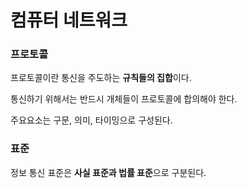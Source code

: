 # 컴퓨터 네트워크

### 프로토콜

프로토콜이란 통신을 주도하는 **규칙들의 집합**이다.

통신하기 위해서는 반드시 개체들이 프로토콜에 합의해야 한다.

주요요소는 구문, 의미, 타이밍으로 구성된다.

### 표준

정보 통신 표준은 **사실 표준과 법률 표준**으로 구분된다.

